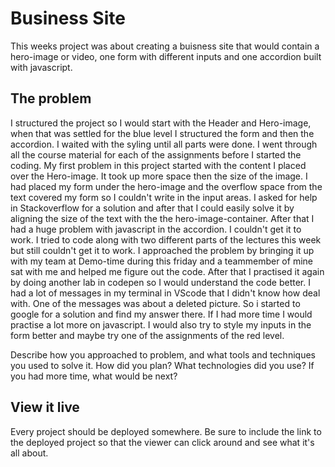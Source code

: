 # Business Site

This weeks project was about creating a buisness site that would contain a hero-image or video, one form with different inputs and one accordion built with javascript.

## The problem

I structured the project so I would start with the Header and Hero-image, when that was settled for the blue level I structured the form and then the accordion. I waited with the syling until all parts were done. I went through all the course material for each of the assignments before I started the coding.
My first problem in this project started with the content I placed over the Hero-image. It took up more space then the size of the image. I had placed my form under the hero-image and the overflow space from the text covered my form so I couldn't write in the input areas. I asked for help in Stackoverflow for a solution and after that I could easily solve it by aligning the size of the text with the the hero-image-container. After that I had a huge problem with javascript in the accordion. I couldn't get it to work. I tried to code along with two different parts of the lectures this week but still couldn't get it to work. I approached the problem by bringing it up with my team at Demo-time during this friday and a teammember of mine sat with me and helped me figure out the code. After that I practised it again by doing another lab in codepen so I would understand the code better. I had a lot of messages in my terminal in VScode that I didn't know how deal with. One of the messages was about a deleted picture. So i started to google for a solution and find my answer there. If I had more time I would practise a lot more on javascript. I would also try to style my inputs in the form better and maybe try one of the assignments of the red level.

Describe how you approached to problem, and what tools and techniques you used to solve it. How did you plan? What technologies did you use? If you had more time, what would be next?

## View it live

Every project should be deployed somewhere. Be sure to include the link to the deployed project so that the viewer can click around and see what it's all about.
